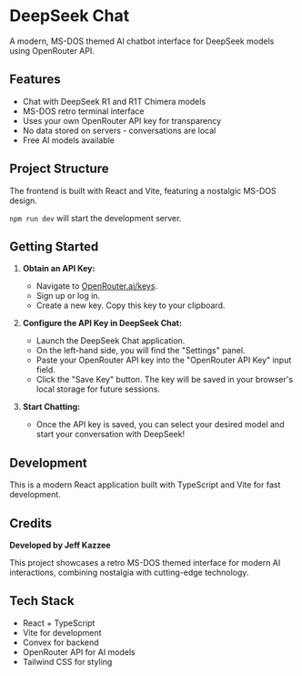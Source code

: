 # DeepSeek Chat

A modern, MS-DOS themed AI chatbot interface for DeepSeek models using OpenRouter API.

## Features

- Chat with DeepSeek R1 and R1T Chimera models
- MS-DOS retro terminal interface
- Uses your own OpenRouter API key for transparency
- No data stored on servers - conversations are local
- Free AI models available

## Project Structure

The frontend is built with React and Vite, featuring a nostalgic MS-DOS design.

`npm run dev` will start the development server.

## Getting Started

1.  **Obtain an API Key:**
    *   Navigate to [OpenRouter.ai/keys](https://openrouter.ai/keys).
    *   Sign up or log in.
    *   Create a new key. Copy this key to your clipboard.

2.  **Configure the API Key in DeepSeek Chat:**
    *   Launch the DeepSeek Chat application.
    *   On the left-hand side, you will find the "Settings" panel.
    *   Paste your OpenRouter API key into the "OpenRouter API Key" input field.
    *   Click the "Save Key" button. The key will be saved in your browser's local storage for future sessions.

3.  **Start Chatting:**
    *   Once the API key is saved, you can select your desired model and start your conversation with DeepSeek!

## Development

This is a modern React application built with TypeScript and Vite for fast development.

## Credits

**Developed by Jeff Kazzee**

This project showcases a retro MS-DOS themed interface for modern AI interactions, combining nostalgia with cutting-edge technology.

## Tech Stack

- React + TypeScript
- Vite for development
- Convex for backend
- OpenRouter API for AI models
- Tailwind CSS for styling
